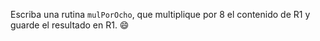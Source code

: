 Escriba una rutina `mulPorOcho`, que multiplique por 8 el contenido de R1 y guarde el resultado en
R1.  :smile: